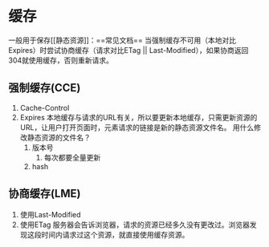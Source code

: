 # 缓存
一般用于保存[[静态资源]]：==常见文档==
当强制缓存不可用（本地对比Expires）时尝试协商缓存（请求对比ETag || Last-Modified），如果协商返回304就使用缓存，否则重新请求。
## 强制缓存(CCE)
1. Cache-Control
2. Expires
本地缓存与请求的URL有关，所以要更新本地缓存，只需更新资源的URL，让用户打开页面时，元素请求的链接是新的静态资源文件名。
用什么修改静态资源的文件名？
	1. 版本号
		1. 每次都要全量更新
	2. hash
## 协商缓存(LME)
1. 使用Last-Modified
2. 使用ETag
服务器会告诉浏览器，请求的资源已经多久没有更改过。浏览器发现这段时间内请求过这个资源，就直接使用缓存资源。